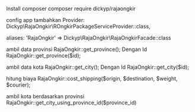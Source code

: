 Install composer 
composer require dickyp/rajaongkir

config app tambahkan
Provider:
Dickyp\RajaOngkir\ROngkirPackageServiceProvider::class,

aliases:
'RajaOngkir' => Dickyp\RajaOngkir\RajaOngkirFacade::class

ambil data provinsi 
RajaOngkir::get_province();
Dengan Id 
RajaOngkir::get_province($id);

ambil data kota
RajaOngkir::get_city();
Dengan Id
RajaOngkir::get_city($id);


hitung biaya
RajaOngkir::cost_shipping($origin, $destination, $weight, $courier);

ambil kota berdasarkan provinsi
RajaOngkir::get_city_using_province_id($province_id)
